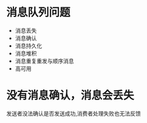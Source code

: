 # 消息队列问题
* 消息丢失
* 消息确认
* 消息持久化
* 消息堆积
* 消息重复重发与顺序消息
* 高可用


# 没有消息确认，消息会丢失
发送者没法确认是否发送成功,消费者处理失败也无法反馈

